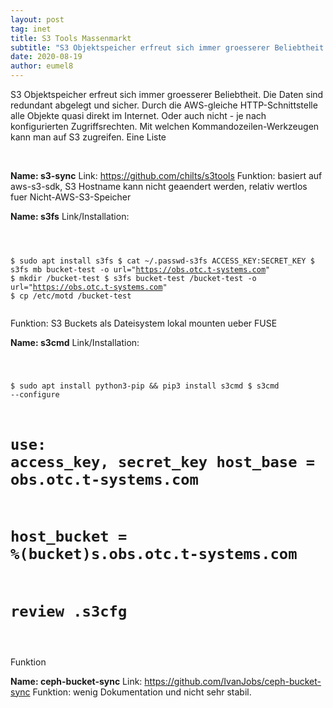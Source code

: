 ```yaml
---
layout: post
tag: inet
title: S3 Tools Massenmarkt
subtitle: "S3 Objektspeicher erfreut sich immer groesserer Beliebtheit. Die Daten sind redundant abgelegt und sicher. Durch die AWS-gleiche HTTP-Schnittstelle alle Objekte quasi direkt im Internet. Oder auch nicht - je nach konfigurierten Zugriffsrechten. Mit&hellip;"
date: 2020-08-19
author: eumel8
---
```


S3 Objektspeicher erfreut sich immer groesserer Beliebtheit. Die Daten sind redundant abgelegt und sicher. Durch die AWS-gleiche HTTP-Schnittstelle alle Objekte quasi direkt im Internet. Oder auch nicht - je nach konfigurierten Zugriffsrechten. Mit welchen Kommandozeilen-Werkzeugen kann man auf S3 zugreifen. Eine Liste
 
<br/>

<strong>Name: s3-sync</strong>
Link: https://github.com/chilts/s3tools
Funktion: basiert auf aws-s3-sdk, S3 Hostname kann nicht geaendert werden, relativ wertlos fuer Nicht-AWS-S3-Speicher

<strong>Name: s3fs</strong>
Link/Installation: 

<!-- codeblock lang=shell line=1 --><pre class="codeblock"><code>
$ sudo apt install s3fs
$ cat ~/.passwd-s3fs
ACCESS_KEY:SECRET_KEY
$ s3fs mb bucket-test -o url="https://obs.otc.t-systems.com"
$ mkdir /bucket-test
$ s3fs bucket-test /bucket-test -o url="https://obs.otc.t-systems.com"
$ cp /etc/motd /bucket-test
</code></pre><!-- /codeblock -->
Funktion: S3 Buckets als Dateisystem lokal mounten ueber FUSE

<strong>Name: s3cmd</strong>
Link/Installation: 
<!-- codeblock lang=shell line=1 --><pre class="codeblock"><code>
$ sudo apt install python3-pip &amp;&amp; pip3 install s3cmd
$ s3cmd --configure
# use: access_key, secret_key host_base = obs.otc.t-systems.com
# host_bucket = %(bucket)s.obs.otc.t-systems.com
# review .s3cfg
</code></pre><!-- /codeblock -->
Funktion

<strong>Name: ceph-bucket-sync</strong>
Link: https://github.com/IvanJobs/ceph-bucket-sync
Funktion: wenig Dokumentation und nicht sehr stabil.
